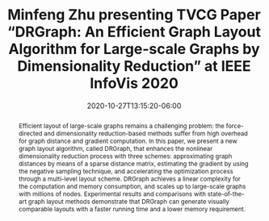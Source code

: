 ﻿---
# Documentation: https://sourcethemes.com/academic/docs/managing-content/

title: "Minfeng Zhu presenting TVCG Paper “DRGraph: An Efficient Graph Layout Algorithm for Large-scale Graphs by Dimensionality Reduction” at IEEE InfoVis 2020"
event: IEEE VIS 2020
event_url:
location: Online
summary: "TVCG Paper: DRGraph: An Efficient Graph Layout Algorithm for Large-scale Graphs by Dimensionality Reduction."
abstract: "Efficient layout of large-scale graphs remains a challenging problem: the force-directed and dimensionality reduction-based methods suffer from high overhead for graph distance and gradient computation. In this paper, we present a new graph layout algorithm, called DRGraph, that enhances the nonlinear dimensionality reduction process with three schemes: approximating graph distances by means of a sparse distance matrix, estimating the gradient by using the negative sampling technique, and accelerating the optimization process through a multi-level layout scheme. DRGraph achieves a linear complexity for the computation and memory consumption, and scales up to large-scale graphs with millions of nodes. Experimental results and comparisons with state-of-the-art graph layout methods demonstrate that DRGraph can generate visually comparable layouts with a faster running time and a lower memory requirement."

# Talk start and end times.
#   End time can optionally be hidden by prefixing the line with `#`.
date: 2020-10-27T13:15:20-06:00
date_end: 2020-10-27T13:30:20-06:00
all_day: false

# Schedule page publish date (NOT talk date).
publishDate: 2020-10-26T08:00:00+08:00

authors: []
tags: ["VIS2020"]

# Is this a featured talk? (true/false)
featured: false

# Featured image
# To use, add an image named `featured.jpg/png` to your page's folder.
# Focal points: Smart, Center, TopLeft, Top, TopRight, Left, Right, BottomLeft, Bottom, BottomRight.
image:
  caption: ""
  focal_point: ""
  preview_only: false

# Custom links (optional).
#   Uncomment and edit lines below to show custom links.
# links:
# - name: Follow
#   url: https://twitter.com
#   icon_pack: fab
#   icon: twitter

# Optional filename of your slides within your talk's folder or a URL.
url_pdf:
  - http://www.cad.zju.edu.cn/home/vagblog/images/photo_bed/2020/8/18/d9e9b61dc7c7a463d03be4d7b7d9744f1698afed.pdf
url_code:
  - https://github.com/ZJUVAG/DRGraph
url_dataset:
url_poster:
url_project:
url_slides:
url_source:
url_video:
  - https://www.youtube.com/watch?v=qpsBOtN2kcQ&ab_channel=IEEEVisConference2020

# Markdown Slides (optional).
#   Associate this talk with Markdown slides.
#   Simply enter your slide deck's filename without extension.
#   E.g. `slides = "example-slides"` references `content/slides/example-slides.md`.
#   Otherwise, set `slides = ""`.
slides: ""

# Projects (optional).
#   Associate this post with one or more of your projects.
#   Simply enter your project's folder or file name without extension.
#   E.g. `projects = ["internal-project"]` references `content/project/deep-learning/index.md`.
#   Otherwise, set `projects = []`.
projects: []
---
